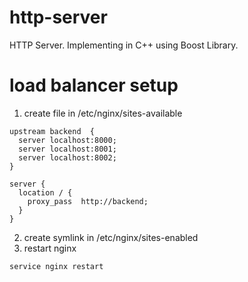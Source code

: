 http-server
===========

HTTP Server. Implementing in C++ using Boost Library.

load balancer setup
===========

1. create file in /etc/nginx/sites-available

```
upstream backend  {
  server localhost:8000;
  server localhost:8001;
  server localhost:8002;
}

server {
  location / {
    proxy_pass  http://backend;
  }
}
```

2. create symlink in /etc/nginx/sites-enabled
3. restart nginx

```
service nginx restart
```
